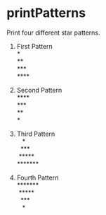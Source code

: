 # printPatterns
Print four different star patterns.

1. First Pattern\
\*\
\*\*\
\*\*\*\
\*\*\*\*

2. Second Pattern\
\*\*\*\*\
\*\*\*\
\*\*\
\*

3. Third Pattern\
   &nbsp;&nbsp;&nbsp;\*&nbsp;&nbsp;&nbsp;\
  &nbsp;&nbsp;*\*\*&nbsp;&nbsp;\
 &nbsp;\*\*\*\*\*&nbsp;\
\*\*\*\*\*\*\*

4. Fourth Pattern\
\*\*\*\*\*\*\*\
&nbsp;\*\*\*\*\* &nbsp;\
&nbsp;&nbsp;\*\*\* &nbsp;&nbsp;\
   &nbsp;&nbsp;&nbsp;\*&nbsp;&nbsp;&nbsp;
